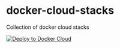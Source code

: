 # docker-cloud-stacks
Collection of docker cloud stacks


[![Deploy to Docker Cloud](https://files.cloud.docker.com/images/deploy-to-dockercloud.svg)](https://cloud.docker.com/stack/deploy/?repo=<https://github.com/opt-systems/docker-cloud-stack-gitlab-omnibus>)
